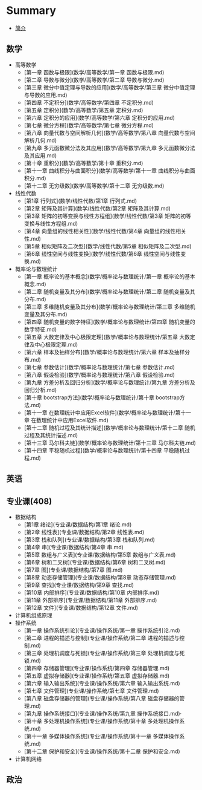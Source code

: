 # Summary

* [简介](README.md)

## 数学
* 高等数学
    * [第一章 函数与极限](数学/高等数学/第一章 函数与极限.md)
    * [第二章 导数与微分](数学/高等数学/第二章 导数与微分.md)
    * [第三章 微分中值定理与导数的应用](数学/高等数学/第三章 微分中值定理与导数的应用.md)
    * [第四章 不定积分](数学/高等数学/第四章 不定积分.md)
    * [第五章 定积分](数学/高等数学/第五章 定积分.md)
    * [第六章 定积分的应用](数学/高等数学/第六章 定积分的应用.md)
    * [第七章 微分方程](数学/高等数学/第七章 微分方程.md)
    * [第八章 向量代数与空间解析几何](数学/高等数学/第八章 向量代数与空间解析几何.md)
    * [第九章 多元函数微分法及其应用](数学/高等数学/第九章 多元函数微分法及其应用.md)
    * [第十章 重积分](数学/高等数学/第十章 重积分.md)
    * [第十一章 曲线积分与曲面积分](数学/高等数学/第十一章 曲线积分与曲面积分.md)
    * [第十二章 无穷级数](数学/高等数学/第十二章 无穷级数.md)
* 线性代数
    * [第1章 行列式](数学/线性代数/第1章 行列式.md)
    * [第2章 矩阵及其计算](数学/线性代数/第2章 矩阵及其计算.md)
    * [第3章 矩阵的初等变换与线性方程组](数学/线性代数/第3章 矩阵的初等变换与线性方程组.md)
    * [第4章 向量组的线性相关性](数学/线性代数/第4章 向量组的线性相关性.md)
    * [第5章 相似矩阵及二次型](数学/线性代数/第5章 相似矩阵及二次型.md)
    * [第6章 线性空间与线性变换](数学/线性代数/第6章 线性空间与线性变换.md)
* 概率论与数理统计
    * [第一章 概率论的基本概念](数学/概率论与数理统计/第一章 概率论的基本概念.md)
    * [第二章 随机变量及其分布](数学/概率论与数理统计/第二章 随机变量及其分布.md)
    * [第三章 多维随机变量及其分布](数学/概率论与数理统计/第三章 多维随机变量及其分布.md)
    * [第四章 随机变量的数字特征](数学/概率论与数理统计/第四章 随机变量的数字特征.md)
    * [第五章 大数定律及中心极限定理](数学/概率论与数理统计/第五章 大数定律及中心极限定理.md)
    * [第六章 样本及抽样分布](数学/概率论与数理统计/第六章 样本及抽样分布.md)
    * [第七章 参数估计](数学/概率论与数理统计/第七章 参数估计.md)
    * [第八章 假设检验](数学/概率论与数理统计/第八章 假设检验.md)
    * [第九章 方差分析及回归分析](数学/概率论与数理统计/第九章 方差分析及回归分析.md)
    * [第十章 bootstrap方法](数学/概率论与数理统计/第十章 bootstrap方法.md)
    * [第十一章 在数理统计中应用Excel软件](数学/概率论与数理统计/第十一章 在数理统计中应用Excel软件.md)
    * [第十二章 随机过程及其统计描述](数学/概率论与数理统计/第十二章 随机过程及其统计描述.md)
    * [第十三章 马尔科夫链](数学/概率论与数理统计/第十三章 马尔科夫链.md)
    * [第十四章 平稳随机过程](数学/概率论与数理统计/第十四章 平稳随机过程.md)

## 英语

## 专业课(408)
* 数据结构
    * [第1章 绪论](专业课/数据结构/第1章 绪论.md)
    * [第2章 线性表](专业课/数据结构/第2章 线性表.md)
    * [第3章 栈和队列](专业课/数据结构/第3章 栈和队列.md)
    * [第4章 串](专业课/数据结构/第4章 串.md)
    * [第5章 数组与广义表](专业课/数据结构/第5章 数组与广义表.md)
    * [第6章 树和二叉树](专业课/数据结构/第6章 树和二叉树.md)
    * [第7章 图](专业课/数据结构/第7章 图.md)
    * [第8章 动态存储管理](专业课/数据结构/第8章 动态存储管理.md)
    * [第9章 查找](专业课/数据结构/第9章 查找.md)
    * [第10章 内部排序](专业课/数据结构/第10章 内部排序.md)
    * [第11章 外部排序](专业课/数据结构/第11章 外部排序.md)
    * [第12章 文件](专业课/数据结构/第12章 文件.md)
* 计算机组成原理
* 操作系统
    * [第一章 操作系统引论](专业课/操作系统/第一章 操作系统引论.md)
    * [第二章 进程的描述与控制](专业课/操作系统/第二章 进程的描述与控制.md)
    * [第三章 处理机调度与死锁](专业课/操作系统/第三章 处理机调度与死锁.md)
    * [第四章 存储器管理](专业课/操作系统/第四章 存储器管理.md)
    * [第五章 虚拟存储器](专业课/操作系统/第五章 虚拟存储器.md)
    * [第六章 输入输出系统](专业课/操作系统/第六章 输入输出系统.md)
    * [第七章 文件管理](专业课/操作系统/第七章 文件管理.md)
    * [第八章 磁盘存储器的管理](专业课/操作系统/第八章 磁盘存储器的管理.md)
    * [第九章 操作系统接口](专业课/操作系统/第九章 操作系统接口.md)·
    * [第十章 多处理机操作系统](专业课/操作系统/第十章 多处理机操作系统.md)
    * [第十一章 多媒体操作系统](专业课/操作系统/第十一章 多媒体操作系统.md)
    * [第十二章 保护和安全](专业课/操作系统/第十二章 保护和安全.md)
* 计算机网络

## 政治

